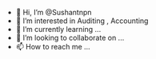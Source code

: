 - 👋 Hi, I’m @Sushantnpn
- 👀 I’m interested in Auditing , Accounting
- 🌱 I’m currently learning ...
- 💞️ I’m looking to collaborate on ...
- 📫 How to reach me ...

<!---
Sushantnpn/Sushantnpn is a ✨ special ✨ repository because its `README.md` (this file) appears on your GitHub profile.
You can click the Preview link to take a look at your changes.
--->
